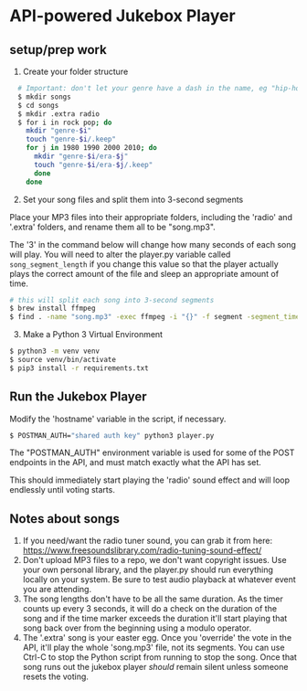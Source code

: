 # API-powered Jukebox Player

## setup/prep work

1. Create your folder structure
```bash
  # Important: don't let your genre have a dash in the name, eg "hip-hop" should just be "hiphop"
  $ mkdir songs
  $ cd songs
  $ mkdir .extra radio
  $ for i in rock pop; do 
    mkdir "genre-$i"
    touch "genre-$i/.keep"
    for j in 1980 1990 2000 2010; do 
      mkdir "genre-$i/era-$j"  
      touch "genre-$i/era-$j/.keep"
      done
    done
```

2. Set your song files and split them into 3-second segments

Place your MP3 files into their appropriate folders, including the 'radio' and '.extra' folders, and rename them all to be "song.mp3".

The '3' in the command below will change how many seconds of each song will play. You will need to alter the player.py variable called `song_segment_length` if you change this value so that the player actually plays the correct amount of the file and sleep an appropriate amount of time.
```bash
# this will split each song into 3-second segments
$ brew install ffmpeg
$ find . -name "song.mp3" -exec ffmpeg -i "{}" -f segment -segment_time 3 -c copy "{}-%03d.mp3" \;
```

3. Make a Python 3 Virtual Environment
```bash
$ python3 -m venv venv
$ source venv/bin/activate
$ pip3 install -r requirements.txt
```

## Run the Jukebox Player

Modify the 'hostname' variable in the script, if necessary.

```bash
$ POSTMAN_AUTH="shared auth key" python3 player.py
```

The "POSTMAN_AUTH" environment variable is used for some of the POST endpoints in the API, and must match exactly what the API has set.

This should immediately start playing the 'radio' sound effect and will loop endlessly until voting starts.


## Notes about songs

1. If you need/want the radio tuner sound, you can grab it from here:
https://www.freesoundslibrary.com/radio-tuning-sound-effect/
2. Don't upload MP3 files to a repo, we don't want copyright issues. Use your own personal library, and the player.py should run everything locally on your system. Be sure to test audio playback at whatever event you are attending.
3. The song lengths don't have to be all the same duration. As the timer counts up every 3 seconds, it will do a check on the duration of the song and if the time marker exceeds the duration it'll start playing that song back over from the beginning using a modulo operator.
4. The '.extra' song is your easter egg. Once you 'override' the vote in the API, it'll play the whole 'song.mp3' file, not its segments. You can use Ctrl-C to stop the Python script from running to stop the song. Once that song runs out the jukebox player *should* remain silent unless someone resets the voting.

